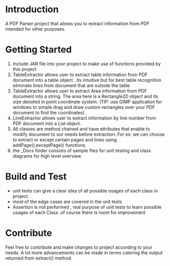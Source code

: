 # Introduction 
A PDF Parser project that allows you to extract information from PDF intended for other purposes.

# Getting Started
1.	Include JAR file into your project to make use of functions provided by this project
2.	TableExtractor allows user to extract table information from PDF document into a table object . its intuitive but for best 	table recognition eliminate lines from document that are outside the table
3.	TableExtractor allows user to extract Area information from PDF document into a string. The area here is a Rectangle2D 	object and its size denoted in point coordinate system. (TIP: use GIMP application for windows to simple drag and draw 	custom rectangles over your PDF document to find the coordinates) . 
4.	LineExtractor allows user to extract information by line number from PDF document into a List<String> object. 
5.	All classes are method chained and have attributes that enable to modify document to our needs before extraction. For ex: 	we can choose to extract or except certain pages and lines using addPage(),exceptPage() functions.
6.	the _Docs folder consists of sample files for unit testing and class diagrams for high level overview

# Build and Test
-   unit tests can give a clear idea of all possible usages of each class in project.
-   most of the edge cases are covered in the unit tests
-   Assertion is not performed , real purpose of unit tests to learn possible usages of each Class .of course there is room for improvement 

# Contribute
Feel free to contribute and make changes to project according to your needs.
A lot more advancements can be made in terms catering the output returned from extract() method. 
